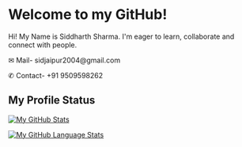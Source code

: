 <h1>Welcome to my GitHub! </h1>
<p>Hi! My Name is Siddharth Sharma. I'm eager to learn, collaborate and connect with people. </p>
<p>&#x2709; Mail- sidjaipur2004@gmail.com</p>
<p>&#9990; Contact- +91 9509598262</p>
<h2>My Profile Status</h2>
<a href="https://github.com/users/Predatorsidyt/achievements/pull-shark"></a>

[![My GitHub Stats](https://github-readme-stats.vercel.app/api/?username=Predatorsidyt&count_private=true&theme=tokyonight&showicons=true)]()


[![My GitHub Language Stats](https://github-readme-stats.vercel.app/api/top-langs/?username=Predatorsidyt&langs_count=5&theme=tokyonight)]()


<!--
**Predatorsidyt/Predatorsidyt** is a ✨ _special_ ✨ repository because its `README.md` (this file) appears on your GitHub profile.

Here are some ideas to get you started:

- 🔭 I’m currently working on ...
- 🌱 I’m currently learning ...
- 👯 I’m looking to collaborate on ...
- 🤔 I’m looking for help with ...
- 💬 Ask me about ...
- 📫 How to reach me: ...
- 😄 Pronouns: ...
- ⚡ Fun fact: ...
-->
